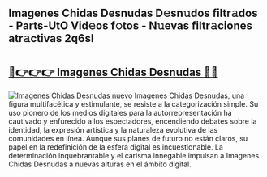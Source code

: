 ## Imagenes Chidas Desnudas D𝚎sn𝚞dos filtr𝚊dos - Parts-UtO Vid𝚎os f𝚘tos - N𝚞evas filtr𝚊ciones atr𝚊ctivas 2q6sI

# <h2><a href="http://mbati9.tromn.icu/?c=Imagenes+Chidas+Desnudas">🔗👉👉👉 Imagenes Chidas Desnudas 🔗🔗</a></h2>

[![Imagenes Chidas Desnudas nuevo](https://i.imgur.com/pEAQMta.gif)](http://mbati9.tromn.icu/?c=Imagenes+Chidas+Desnudas)
Imagenes Chidas Desnudas, una figura multifacética y estimulante, se resiste a la categorización simple. Su uso pionero de los medios digitales para la autorrepresentación ha cautivado y enfurecido a los espectadores, encendiendo debates sobre la identidad, la expresión artística y la naturaleza evolutiva de las comunidades en línea. Aunque sus planes de futuro no están claros, su papel en la redefinición de la esfera digital es incuestionable. La determinación inquebrantable y el carisma innegable impulsan a Imagenes Chidas Desnudas a nuevas alturas en el ámbito digital.
